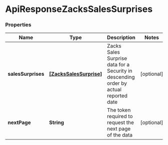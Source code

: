 # ApiResponseZacksSalesSurprises

### Properties
Name | Type | Description | Notes
------------ | ------------- | ------------- | -------------
**salesSurprises** | [**[ZacksSalesSurprise]**](ZacksSalesSurprise.md) | Zacks Sales Surprise data for a Security in descending order by actual reported date | [optional] 
**nextPage** | **String** | The token required to request the next page of the data | [optional] 




